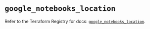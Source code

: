 # `google_notebooks_location`

Refer to the Terraform Registry for docs: [`google_notebooks_location`](https://registry.terraform.io/providers/hashicorp/google-beta/6.49.2/docs/resources/google_notebooks_location).
